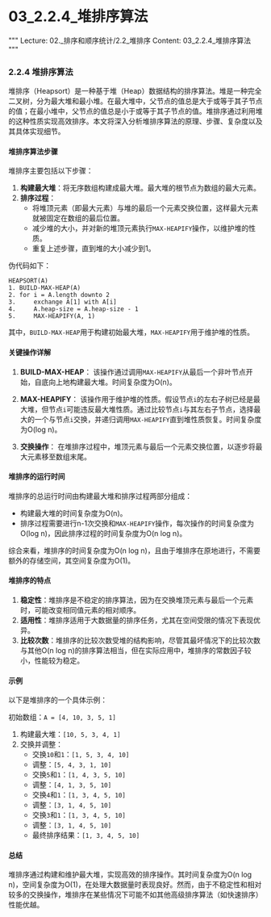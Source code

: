 # 03_2.2.4_堆排序算法

"""
Lecture: 02._排序和顺序统计/2.2_堆排序
Content: 03_2.2.4_堆排序算法
"""

### 2.2.4 堆排序算法

堆排序（Heapsort）是一种基于堆（Heap）数据结构的排序算法。堆是一种完全二叉树，分为最大堆和最小堆。在最大堆中，父节点的值总是大于或等于其子节点的值；在最小堆中，父节点的值总是小于或等于其子节点的值。堆排序通过利用堆的这种性质实现高效排序。本文将深入分析堆排序算法的原理、步骤、复杂度以及其具体实现细节。

#### 堆排序算法步骤
堆排序主要包括以下步骤：
1. **构建最大堆**：将无序数组构建成最大堆。最大堆的根节点为数组的最大元素。
2. **排序过程**：
   - 将堆顶元素（即最大元素）与堆的最后一个元素交换位置，这样最大元素就被固定在数组的最后位置。
   - 减少堆的大小，并对新的堆顶元素执行`MAX-HEAPIFY`操作，以维护堆的性质。
   - 重复上述步骤，直到堆的大小减少到1。

伪代码如下：
```
HEAPSORT(A)
1. BUILD-MAX-HEAP(A)
2. for i = A.length downto 2
3.     exchange A[1] with A[i]
4.     A.heap-size = A.heap-size - 1
5.     MAX-HEAPIFY(A, 1)
```
其中，`BUILD-MAX-HEAP`用于构建初始最大堆，`MAX-HEAPIFY`用于维护堆的性质。

#### 关键操作详解
1. **BUILD-MAX-HEAP**：
   该操作通过调用`MAX-HEAPIFY`从最后一个非叶节点开始，自底向上地构建最大堆。时间复杂度为O(n)。

2. **MAX-HEAPIFY**：
   该操作用于维护堆的性质。假设节点`i`的左右子树已经是最大堆，但节点`i`可能违反最大堆性质。通过比较节点`i`与其左右子节点，选择最大的一个与节点`i`交换，并递归调用`MAX-HEAPIFY`直到堆性质恢复。时间复杂度为O(log n)。

3. **交换操作**：
   在堆排序过程中，堆顶元素与最后一个元素交换位置，以逐步将最大元素移至数组末尾。

#### 堆排序的运行时间
堆排序的总运行时间由构建最大堆和排序过程两部分组成：
- 构建最大堆的时间复杂度为O(n)。
- 排序过程需要进行n-1次交换和`MAX-HEAPIFY`操作，每次操作的时间复杂度为O(log n)，因此排序过程的时间复杂度为O(n log n)。

综合来看，堆排序的时间复杂度为O(n log n)，且由于堆排序在原地进行，不需要额外的存储空间，其空间复杂度为O(1)。

#### 堆排序的特点
1. **稳定性**：堆排序是不稳定的排序算法，因为在交换堆顶元素与最后一个元素时，可能改变相同值元素的相对顺序。
2. **适用性**：堆排序适用于大数据量的排序任务，尤其在空间受限的情况下表现优异。
3. **比较次数**：堆排序的比较次数受堆的结构影响，尽管其最坏情况下的比较次数与其他O(n log n)的排序算法相当，但在实际应用中，堆排序的常数因子较小，性能较为稳定。

#### 示例
以下是堆排序的一个具体示例：

初始数组：`A = [4, 10, 3, 5, 1]`
1. 构建最大堆：`[10, 5, 3, 4, 1]`
2. 交换并调整：
   - 交换`10`和`1`：`[1, 5, 3, 4, 10]`
   - 调整：`[5, 4, 3, 1, 10]`
   - 交换`5`和`1`：`[1, 4, 3, 5, 10]`
   - 调整：`[4, 1, 3, 5, 10]`
   - 交换`4`和`1`：`[1, 3, 4, 5, 10]`
   - 调整：`[3, 1, 4, 5, 10]`
   - 交换`3`和`1`：`[1, 3, 4, 5, 10]`
   - 调整：`[3, 1, 4, 5, 10]`
   - 最终排序结果：`[1, 3, 4, 5, 10]`

#### 总结
堆排序通过构建和维护最大堆，实现高效的排序操作。其时间复杂度为O(n log n)，空间复杂度为O(1)，在处理大数据量时表现良好。然而，由于不稳定性和相对较多的交换操作，堆排序在某些情况下可能不如其他高级排序算法（如快速排序）性能优越。